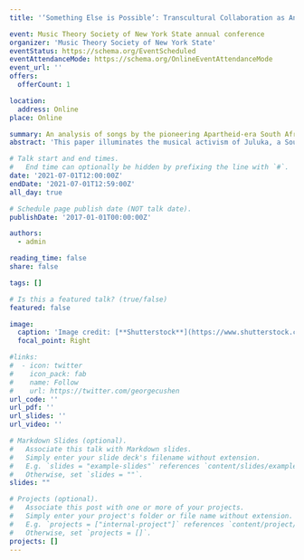 ```yaml
---
title: '‘Something Else is Possible’: Transcultural Collaboration as Anti-Apartheid Activism in the Music of Juluka'

event: Music Theory Society of New York State annual conference
organizer: 'Music Theory Society of New York State'
eventStatus: https://schema.org/EventScheduled
eventAttendanceMode: https://schema.org/OnlineEventAttendanceMode
event_url: ''
offers: 
  offerCount: 1

location: 
  address: Online
place: Online

summary: An analysis of songs by the pioneering Apartheid-era South African band Juluka.
abstract: 'This paper illuminates the musical activism of Juluka, a South African band active in the late 1970s through the mid-eighties who challenged apartheid ideology, not only through their interracial membership, but also by creating music whose artistic richness belies the principles of cultural segregation. Yet despite one of the band’s founders calling explicit attention to their blending of English lyrics and Western melodies with Zulu musical structures, scholarly treatments of these blendings have been superficial and dismissive. By contrast, I analyze two of their songs, focusing on intersections between Western popular music and a Zulu song genre called maskanda. By revealing the depth of the interplay of Western- and Zulu-symbolizing elements in aspects of their meter, text setting, and form, I demonstrate that the artistic fruitfulness of the band’s collaboration was a powerful rebuke to the government’s apartheid ideology, which sought to segregate not just people, but even their artistic expressions.'

# Talk start and end times.
#   End time can optionally be hidden by prefixing the line with `#`.
date: '2021-07-01T12:00:00Z'
endDate: '2021-07-01T12:59:00Z'
all_day: true

# Schedule page publish date (NOT talk date).
publishDate: '2017-01-01T00:00:00Z'

authors:
  - admin

reading_time: false
share: false

tags: []

# Is this a featured talk? (true/false)
featured: false

image:
  caption: 'Image credit: [**Shutterstock**](https://www.shutterstock.com/editorial/image-editorial/pop-group-juluka-l-r-gary-van-zyl-5812800a)'
  focal_point: Right

#links:
#  - icon: twitter
#    icon_pack: fab
#    name: Follow
#    url: https://twitter.com/georgecushen
url_code: ''
url_pdf: ''
url_slides: ''
url_video: ''

# Markdown Slides (optional).
#   Associate this talk with Markdown slides.
#   Simply enter your slide deck's filename without extension.
#   E.g. `slides = "example-slides"` references `content/slides/example-slides.md`.
#   Otherwise, set `slides = ""`.
slides: ""

# Projects (optional).
#   Associate this post with one or more of your projects.
#   Simply enter your project's folder or file name without extension.
#   E.g. `projects = ["internal-project"]` references `content/project/deep-learning/index.md`.
#   Otherwise, set `projects = []`.
projects: []
---
```

